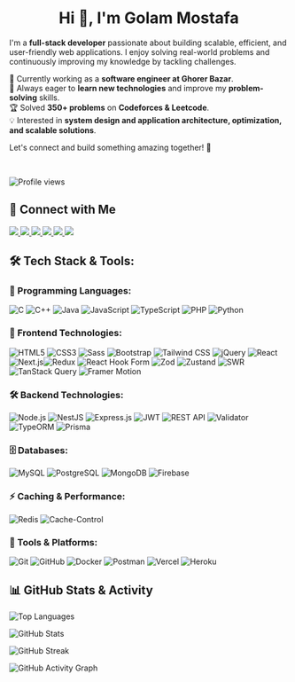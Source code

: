<h1 align="center">Hi 👋, I'm Golam Mostafa</h1>

I'm a **full-stack developer** passionate about building scalable, efficient, and user-friendly web applications. I enjoy solving real-world problems and continuously improving my knowledge by tackling challenges.

🚀 Currently working as a **software engineer at Ghorer Bazar**.  
🎯 Always eager to **learn new technologies** and improve my **problem-solving** skills.  
🏆 Solved **350+ problems** on **Codeforces & Leetcode**.  
💡 Interested in **system design and application architecture, optimization, and scalable solutions**.

Let's connect and build something amazing together! 🚀

<br>

<!-- <img src="https://github.com/gm-nayeem.png" alt="Nayeem" width="220" height="220" /> -->

![Profile views](https://github.com/gm-nayeem.png)

## 🔗 Connect with Me

<p align="left">
  <a href="https://www.linkedin.com/in/golammostafa25" target="_blank">
    <img src="https://img.shields.io/badge/-LinkedIn-0077B5?style=flat-square&logo=linkedin&logoColor=white" />
  </a>
  <a href="https://github.com/gm-nayeem" target="_blank">
    <img src="https://img.shields.io/badge/-GitHub-181717?style=flat-square&logo=github" />
  </a>
  <a href="https://golammostafa-portfolio.vercel.app" target="_blank">
    <img src="https://img.shields.io/badge/-Portfolio-FF5722?style=flat-square&logo=google-chrome&logoColor=white" />
  </a>
  <a href="https://leetcode.com/gm-nayeem" target="_blank">
    <img src="https://img.shields.io/badge/-LeetCode-FFA116?style=flat-square&logo=leetcode&logoColor=black" />
  </a>
  <a href="https://codeforces.com/profile/gm.nayeem533" target="_blank">
    <img src="https://img.shields.io/badge/-Codeforces-1F8ACB?style=flat-square&logo=codeforces&logoColor=white" />
  </a>
  <a href="https://www.facebook.com/gm.nayeem.25" target="_blank">
    <img src="https://img.shields.io/badge/-Facebook-1877F2?style=flat-square&logo=facebook&logoColor=white" />
  </a>
</p>

## 🛠️ Tech Stack & Tools:

### 🚀 Programming Languages:

![C](https://img.shields.io/badge/-C-blue?style=flat-square&logo=c)
![C++](https://img.shields.io/badge/-C++-00599C?style=flat-square&logo=c%2B%2B)
![Java](https://img.shields.io/badge/-Java-orange?style=flat-square&logo=java)
![JavaScript](https://img.shields.io/badge/-JavaScript-yellow?style=flat-square&logo=javascript)
![TypeScript](https://img.shields.io/badge/-TypeScript-3178C6?style=flat-square&logo=typescript&logoColor=white)
![PHP](https://img.shields.io/badge/-PHP-777BB4?style=flat-square&logo=php)
![Python](https://img.shields.io/badge/-Python-blue?style=flat-square&logo=python)

### 🎨 Frontend Technologies:

![HTML5](https://img.shields.io/badge/-HTML5-E34F26?style=flat-square&logo=html5&logoColor=white)
![CSS3](https://img.shields.io/badge/-CSS3-1572B6?style=flat-square&logo=css3)
![Sass](https://img.shields.io/badge/-Sass-CC6699?style=flat-square&logo=sass&logoColor=white)
![Bootstrap](https://img.shields.io/badge/-Bootstrap-563D7C?style=flat-square&logo=bootstrap)
![Tailwind CSS](https://img.shields.io/badge/-Tailwind%20CSS-38B2AC?style=flat-square&logo=tailwind-css)
![jQuery](https://img.shields.io/badge/-jQuery-0769AD?style=flat-square&logo=jquery)
![React](https://img.shields.io/badge/-React-61DAFB?style=flat-square&logo=react)
![Next.js](https://img.shields.io/badge/-Next.js-black?style=flat-square&logo=next.js)![Redux](https://img.shields.io/badge/-Redux-764ABC?style=flat-square&logo=redux)
![React Hook Form](https://img.shields.io/badge/-React%20Hook%20Form-EC5990?style=flat-square&logo=reacthookform)
![Zod](https://img.shields.io/badge/-Zod-9932CC?style=flat-square)
![Zustand](https://img.shields.io/badge/-Zustand-blue?style=flat-square)
![SWR](https://img.shields.io/badge/-SWR-green?style=flat-square)
![TanStack Query](https://img.shields.io/badge/-TanStack%20Query-FF4154?style=flat-square&logo=react-query)
![Framer Motion](https://img.shields.io/badge/-Framer%20Motion-0055FF?style=flat-square&logo=framer)

### 🛠 Backend Technologies:

![Node.js](https://img.shields.io/badge/-Node.js-339933?style=flat-square&logo=node.js)
![NestJS](https://img.shields.io/badge/-NestJS-E0234E?style=flat-square&logo=nestjs)
![Express.js](https://img.shields.io/badge/-Express.js-000000?style=flat-square&logo=express)
![JWT](https://img.shields.io/badge/-JWT-darkblue?style=flat-square&logo=jsonwebtokens)
![REST API](https://img.shields.io/badge/-REST%20API-02569B?style=flat-square)
![Validator](https://img.shields.io/badge/-Validator-FFA500?style=flat-square)
![TypeORM](https://img.shields.io/badge/-TypeORM-4479A1?style=flat-square)
![Prisma](https://img.shields.io/badge/-Prisma-2D3748?style=flat-square&logo=prisma)

### 🗄️ Databases:

![MySQL](https://img.shields.io/badge/-MySQL-4479A1?style=flat-square&logo=mysql&logoColor=white)
![PostgreSQL](https://img.shields.io/badge/-PostgreSQL-336791?style=flat-square&logo=postgresql)
![MongoDB](https://img.shields.io/badge/-MongoDB-47A248?style=flat-square&logo=mongodb)
![Firebase](https://img.shields.io/badge/-Firebase-FFCA28?style=flat-square&logo=firebase)

### ⚡ Caching & Performance:

![Redis](https://img.shields.io/badge/-Redis-DC382D?style=flat-square&logo=redis&logoColor=white)
![Cache-Control](https://img.shields.io/badge/-Cache--Control-blue?style=flat-square)

### 🔧 Tools & Platforms:

![Git](https://img.shields.io/badge/-Git-F05032?style=flat-square&logo=git&logoColor=white)
![GitHub](https://img.shields.io/badge/-GitHub-181717?style=flat-square&logo=github)
![Docker](https://img.shields.io/badge/-Docker-2496ED?style=flat-square&logo=docker)
![Postman](https://img.shields.io/badge/-Postman-FF6C37?style=flat-square&logo=postman)
![Vercel](https://img.shields.io/badge/-Vercel-black?style=flat-square&logo=vercel)
![Heroku](https://img.shields.io/badge/-Heroku-430098?style=flat-square&logo=heroku&logoColor=white)

## 📊 GitHub Stats & Activity

![Top Languages](https://github-readme-stats.vercel.app/api/top-langs/?username=gm-nayeem&layout=compact&theme=dark)

![GitHub Stats](https://github-readme-stats.vercel.app/api?username=gm-nayeem&show_icons=true&theme=dark)

![GitHub Streak](https://streak-stats.demolab.com?user=gm-nayeem&theme=dark&hide_border=true)

![GitHub Activity Graph](https://github-readme-activity-graph.vercel.app/graph?username=gm-nayeem&bg_color=0d1117&color=ffffff&line=ff9933&point=ff6600&area=true&hide_border=true&height=500)

<!-- <p>
<img src="https://github-readme-stats-eight-theta.vercel.app/api/top-langs/?username=gm-nayeem&layout=compact&langs_count=10"/>
</p> -->

<!-- ![GitHub stats](https://github-readme-stats.vercel.app/api?username=gm-nayeem&show_icons=true) -->

<!-- [<img src='https://cdn.jsdelivr.net/npm/simple-icons@3.0.1/icons/github.svg' alt='github' height='40'>](https://github.com/gm-nayeem) -->

<!-- <a href='https://archiveprogram.github.com/'><img src='https://raw.githubusercontent.com/acervenky/animated-github-badges/master/assets/acbadge.gif' width='40' height='40'></a>
<a href='https://docs.github.com/en/developers'><img src='https://raw.githubusercontent.com/acervenky/animated-github-badges/master/assets/devbadge.gif' width='40' height='40'></a>
<a href='https://github.com/pricing'><img src='https://raw.githubusercontent.com/acervenky/animated-github-badges/master/assets/pro.gif' width='40' height='40'></a>
<a href='https://stars.github.com/'><img src='https://raw.githubusercontent.com/acervenky/animated-github-badges/master/assets/starbadge.gif' width='35' height='35'></a>
<a href='https://docs.github.com/en/github/supporting-the-open-source-community-with-github-sponsors'><img src='https://raw.githubusercontent.com/acervenky/animated-github-badges/master/assets/sponsorbadge.gif' width='35' height='35'></a> -->

<!-- [![trophy](https://github-profile-trophy.vercel.app/?username=gm-nayeem)](https://github.com/ryo-ma/github-profile-trophy) -->

